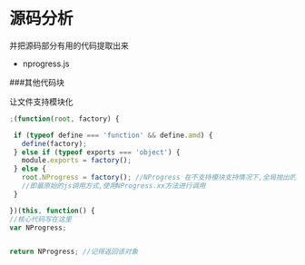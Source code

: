 # 源码分析
并把源码部分有用的代码提取出来

 - nprogress.js
 
 
 
 
 
 
 
 ###其他代码块
 
 让文件支持模块化
 ```javascript
 ;(function(root, factory) {

  if (typeof define === 'function' && define.amd) {
    define(factory);
  } else if (typeof exports === 'object') {
    module.exports = factory();
  } else {
    root.NProgress = factory(); //NProgress 在不支持模块支持情况下,全局抛出的变量名
    //即最原始的js调用方式,使用NProgress.xx方法进行调用
  }

})(this, function() {
//核心代码写在这里
var NProgress;


return NProgress; //记得返回该对象
 
 ```
 